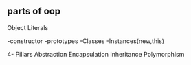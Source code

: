 ## parts of oop
Object Literals

-constructor
-prototypes
-Classes
-Instances(new,this)

4- Pillars
Abstraction
Encapsulation
Inheritance
Polymorphism